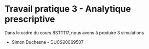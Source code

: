 # Travail pratique 3 - Analytique prescriptive
Dans le cadre du cours 8STT117, nous avons à produire 3 simulations


* Simon Duchesne - DUCS20069507
